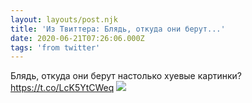 ```yaml
---
layout: layouts/post.njk
title: 'Из Твиттера: Блядь, откуда они берут...'
date: 2020-06-21T07:26:06.000Z
tags: 'from twitter'
---
```



Блядь, откуда они берут настолько хуевые картинки? https://t.co/LcK5YtCWeq
  <img src="https://pbs.twimg.com/media/EbBOBbHXYAUk28Q.jpg" />
